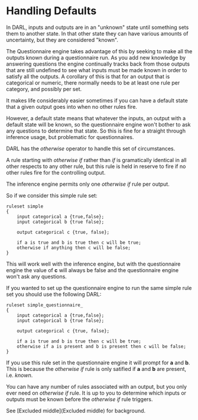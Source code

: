 Handling Defaults
====

In DARL, inputs and outputs are in an "unknown" state until something sets them to another state. In that other state they can have various amounts of uncertainty, but they are considered "known".

The Questionnaire engine takes advantage of this by seeking to make all the outputs known during a questionnaire run. As you add new knowledge by answering questions the engine continually tracks back from those outputs that are still undefined to see what inputs must be made known  in order to satisfy all the outputs.
A corollary of this is that for an output that is categorical or numeric, there normally needs to be at least one rule per category, and possibly per set.

It makes life considerably easier sometimes if you can have a default state that a given output goes into when no other rules fire. 

However, a default state means that whatever the inputs, an output with a default state will be known, so the questionnaire engine won't bother to ask any questions to determine that state.
So this is fine for a straight through inference usage, but problematic for questionnaires.

DARL has the _otherwise_ operator to handle this set of circumstances.

A rule starting with _otherwise if_ rather than _if_ is gramatically identical in all other respects to any other rule, but this rule is held in reserve to fire if no other rules fire for the controlling output.

The inference engine permits only one _otherwise if_ rule per output.

So if we consider this simple rule set:

    ruleset simple
    {
        input categorical a {true,false};
        input categorical b {true false};

        output categorical c {true, false};

        if a is true and b is true then c will be true;
        otherwise if anything then c will be false;
    }
This will work well with the inference engine, but with the questionnaire engine the value of __c__ will always be false and the questionnaire engine won't ask any questions.

If you wanted to set up the questionnaire engine to run the same simple rule set you should use the following DARL:

    ruleset simple_questionnaire_
    {
        input categorical a {true,false};
        input categorical b {true false};

        output categorical c {true, false};

        if a is true and b is true then c will be true;
        otherwise if a is present and b is present then c will be false;
    }

If you use this rule set in the questionnaire engine it will prompt for __a__ and __b__.
This is because the _otherwise if_ rule is only satified if __a__ and __b__ are present, i.e. _known_.

You can have any number of rules associated with an output, but you only ever need on _otherwise if_ rule.
It is up to you to determine which inputs or outputs must be known before the _otherwise if_ rule triggers. 

See [Excluded middle](Excluded middle) for background.




